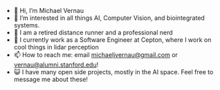 - 👋 Hi, I’m Michael Vernau
- 👀 I’m interested in all things AI, Computer Vision, and biointegrated systems.
- 🌱 I am a retired distance runner and a professional nerd
- 🔱 I currently work as a Software Engineer at Cepton, where I work on cool things in lidar perception
- 📫 How to reach me:  email michaeljvernau@gmail.com or vernau@alumni.stanford.edu!
- 😺 I have many open side projects, mostly in the AI space. Feel free to message me about these!
